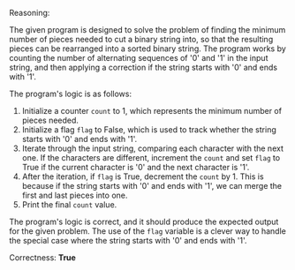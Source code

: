 Reasoning:

The given program is designed to solve the problem of finding the minimum number of pieces needed to cut a binary string into, so that the resulting pieces can be rearranged into a sorted binary string. The program works by counting the number of alternating sequences of '0' and '1' in the input string, and then applying a correction if the string starts with '0' and ends with '1'.

The program's logic is as follows:

1. Initialize a counter `count` to 1, which represents the minimum number of pieces needed.
2. Initialize a flag `flag` to False, which is used to track whether the string starts with '0' and ends with '1'.
3. Iterate through the input string, comparing each character with the next one. If the characters are different, increment the `count` and set `flag` to True if the current character is '0' and the next character is '1'.
4. After the iteration, if `flag` is True, decrement the `count` by 1. This is because if the string starts with '0' and ends with '1', we can merge the first and last pieces into one.
5. Print the final `count` value.

The program's logic is correct, and it should produce the expected output for the given problem. The use of the `flag` variable is a clever way to handle the special case where the string starts with '0' and ends with '1'.

Correctness: **True**